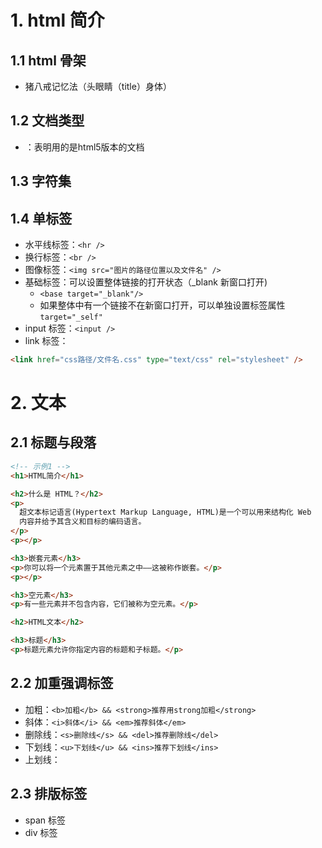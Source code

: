 # 1. html 简介

## 1.1 html 骨架

- 猪八戒记忆法（头眼睛（title）身体）

## 1.2 文档类型

- <!DOCTYPE html>：表明用的是html5版本的文档

## 1.3 字符集

## 1.4 单标签

- 水平线标签：`<hr />`
- 换行标签：`<br />`
- 图像标签：`<img src="图片的路径位置以及文件名" />`
- 基础标签：可以设置整体链接的打开状态（\_blank 新窗口打开)
  - `<base target="_blank"/>`
  - 如果整体中有一个链接不在新窗口打开，可以单独设置标签属性`target="_self"`
- input 标签：`<input />`
- link 标签：

```html
<link href="css路径/文件名.css" type="text/css" rel="stylesheet" />
```

# 2. 文本

## 2.1 标题与段落

```html
<!-- 示例1 -->
<h1>HTML简介</h1>

<h2>什么是 HTML？</h2>
<p>
  超文本标记语言(Hypertext Markup Language, HTML)是一个可以用来结构化 Web
  内容并给予其含义和目标的编码语言。
</p>
<p></p>

<h3>嵌套元素</h3>
<p>你可以将一个元素置于其他元素之中——这被称作嵌套。</p>
<p></p>

<h3>空元素</h3>
<p>有一些元素并不包含内容，它们被称为空元素。</p>

<h2>HTML文本</h2>

<h3>标题</h3>
<p>标题元素允许你指定内容的标题和子标题。</p>
```

## 2.2 加重强调标签

- 加粗：`<b>加粗</b> && <strong>推荐用strong加粗</strong>`
- 斜体：`<i>斜体</i> && <em>推荐斜体</em>`
- 删除线：`<s>删除线</s> && <del>推荐删除线</del>`
- 下划线：`<u>下划线</u> && <ins>推荐下划线</ins>`
- 上划线：

## 2.3 排版标签

- span 标签
- div 标签
